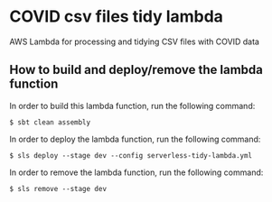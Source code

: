 # COVID csv files tidy lambda
AWS Lambda for processing and tidying CSV files with COVID data

## How to build and deploy/remove the lambda function

In order to build this lambda function, run the following command:

```
$ sbt clean assembly
```

In order to deploy the lambda function, run the following command:

```
$ sls deploy --stage dev --config serverless-tidy-lambda.yml
```

In order to remove the lambda function, run the following command:

```
$ sls remove --stage dev
```